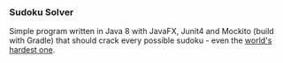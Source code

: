 ### Sudoku Solver
Simple program written in Java 8 with JavaFX, Junit4 and Mockito (build with Gradle) that should crack every possible sudoku -
even the [world's hardest one](https://www.telegraph.co.uk/news/science/science-news/9359579/Worlds-hardest-sudoku-can-you-crack-it.html).
